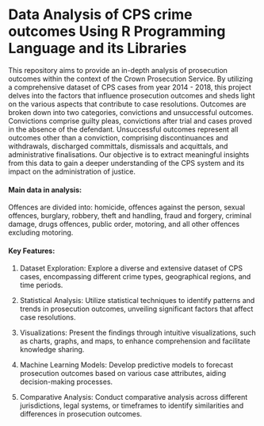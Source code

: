 # Data Analysis of CPS crime outcomes Using R Programming Language and its Libraries

This repository aims to provide an in-depth analysis of prosecution outcomes within the context of the Crown Prosecution Service.
By utilizing a comprehensive dataset of CPS cases from year 2014 - 2018, this project delves into the factors that influence prosecution outcomes and sheds light on the various aspects that contribute to case resolutions. Outcomes are broken down into two categories, convictions and unsuccessful outcomes. Convictions comprise guilty pleas, convictions after trial and cases proved in the absence of the defendant. Unsuccessful outcomes represent all outcomes other than a conviction, comprising discontinuances and withdrawals, discharged committals, dismissals and acquittals, and administrative finalisations. Our objective is to extract meaningful insights from this data to gain a deeper understanding of the CPS system and its impact on the administration of justice.

#### Main data in analysis:

Offences are divided into: homicide, offences against the person, sexual offences, burglary, robbery, theft and handling, fraud and forgery, criminal damage, drugs offences, public order, motoring, and all other offences excluding motoring.

#### Key Features:

1. Dataset Exploration: Explore a diverse and extensive dataset of CPS cases, encompassing different crime types, geographical regions, and time periods.

2. Statistical Analysis: Utilize statistical techniques to identify patterns and trends in prosecution outcomes, unveiling significant factors that affect case resolutions.

3. Visualizations: Present the findings through intuitive visualizations, such as charts, graphs, and maps, to enhance comprehension and facilitate knowledge sharing.

4. Machine Learning Models: Develop predictive models to forecast prosecution outcomes based on various case attributes, aiding decision-making processes.

5. Comparative Analysis: Conduct comparative analysis across different jurisdictions, legal systems, or timeframes to identify similarities and differences in prosecution outcomes.